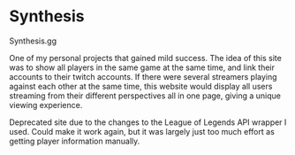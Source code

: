 # Synthesis
Synthesis.gg

One of my personal projects that gained mild success. The idea of this site was to show all players in the same game at the same time,
and link their accounts to their twitch accounts. If there were several streamers playing against each other at the same time, this
website would display all users streaming from their different perspectives all in one page, giving a unique viewing experience.

Deprecated site due to the changes to the League of Legends API wrapper I used. Could make it work again, but it was largely just too much
effort as getting player information manually.

